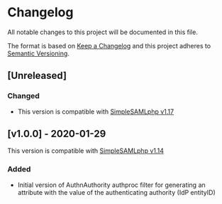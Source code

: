 # Changelog

All notable changes to this project will be documented in this file.

The format is based on [Keep a Changelog](https://keepachangelog.com/en/1.0.0/)
and this project adheres to [Semantic Versioning](https://semver.org/spec/v2.0.0.html).

## [Unreleased]

### Changed

- This version is compatible with [SimpleSAMLphp v1.17](https://simplesamlphp.org/docs/1.17/simplesamlphp-changelog) 

## [v1.0.0] - 2020-01-29

This version is compatible with [SimpleSAMLphp v1.14](https://simplesamlphp.org/docs/1.14/simplesamlphp-changelog)

### Added

- Initial version of AuthnAuthority authproc filter for generating an
  attribute with the value of the authenticating authority (IdP entityID)
